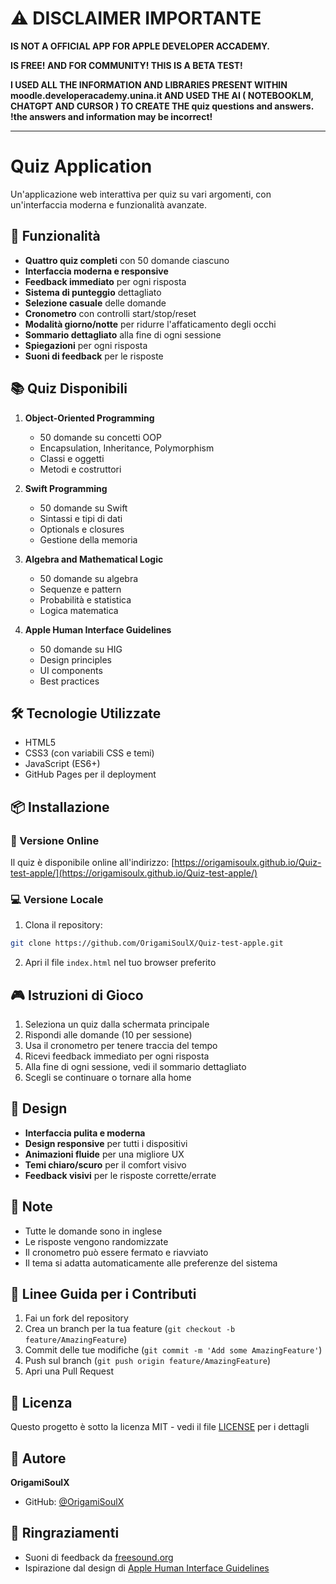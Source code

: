 # ⚠️ DISCLAIMER IMPORTANTE

**IS NOT A OFFICIAL APP FOR APPLE DEVELOPER ACCADEMY.**

**IS FREE! AND FOR COMMUNITY! THIS IS A BETA TEST!**

**I USED ALL THE INFORMATION AND LIBRARIES PRESENT WITHIN moodle.developeracademy.unina.it AND USED THE AI ( NOTEBOOKLM, CHATGPT AND CURSOR ) TO CREATE THE quiz questions and answers. !the answers and information may be incorrect!**

---

# Quiz Application

Un'applicazione web interattiva per quiz su vari argomenti, con un'interfaccia moderna e funzionalità avanzate.

## 🚀 Funzionalità

- **Quattro quiz completi** con 50 domande ciascuno
- **Interfaccia moderna e responsive**
- **Feedback immediato** per ogni risposta
- **Sistema di punteggio** dettagliato
- **Selezione casuale** delle domande
- **Cronometro** con controlli start/stop/reset
- **Modalità giorno/notte** per ridurre l'affaticamento degli occhi
- **Sommario dettagliato** alla fine di ogni sessione
- **Spiegazioni** per ogni risposta
- **Suoni di feedback** per le risposte

## 📚 Quiz Disponibili

1. **Object-Oriented Programming**
   - 50 domande su concetti OOP
   - Encapsulation, Inheritance, Polymorphism
   - Classi e oggetti
   - Metodi e costruttori

2. **Swift Programming**
   - 50 domande su Swift
   - Sintassi e tipi di dati
   - Optionals e closures
   - Gestione della memoria

3. **Algebra and Mathematical Logic**
   - 50 domande su algebra
   - Sequenze e pattern
   - Probabilità e statistica
   - Logica matematica

4. **Apple Human Interface Guidelines**
   - 50 domande su HIG
   - Design principles
   - UI components
   - Best practices

## 🛠️ Tecnologie Utilizzate

- HTML5
- CSS3 (con variabili CSS e temi)
- JavaScript (ES6+)
- GitHub Pages per il deployment

## 📦 Installazione

### 🚀 Versione Online
Il quiz è disponibile online all'indirizzo: [https://origamisoulx.github.io/Quiz-test-apple/](https://origamisoulx.github.io/Quiz-test-apple/)

### 💻 Versione Locale
1. Clona il repository:
```bash
git clone https://github.com/OrigamiSoulX/Quiz-test-apple.git
```

2. Apri il file `index.html` nel tuo browser preferito

## 🎮 Istruzioni di Gioco

1. Seleziona un quiz dalla schermata principale
2. Rispondi alle domande (10 per sessione)
3. Usa il cronometro per tenere traccia del tempo
4. Ricevi feedback immediato per ogni risposta
5. Alla fine di ogni sessione, vedi il sommario dettagliato
6. Scegli se continuare o tornare alla home

## 🎨 Design

- **Interfaccia pulita e moderna**
- **Design responsive** per tutti i dispositivi
- **Animazioni fluide** per una migliore UX
- **Temi chiaro/scuro** per il comfort visivo
- **Feedback visivi** per le risposte corrette/errate

## 📝 Note

- Tutte le domande sono in inglese
- Le risposte vengono randomizzate
- Il cronometro può essere fermato e riavviato
- Il tema si adatta automaticamente alle preferenze del sistema

## 🤝 Linee Guida per i Contributi

1. Fai un fork del repository
2. Crea un branch per la tua feature (`git checkout -b feature/AmazingFeature`)
3. Commit delle tue modifiche (`git commit -m 'Add some AmazingFeature'`)
4. Push sul branch (`git push origin feature/AmazingFeature`)
5. Apri una Pull Request

## 📄 Licenza

Questo progetto è sotto la licenza MIT - vedi il file [LICENSE](LICENSE) per i dettagli

## 👤 Autore

**OrigamiSoulX**
- GitHub: [@OrigamiSoulX](https://github.com/OrigamiSoulX)

## 🙏 Ringraziamenti

- Suoni di feedback da [freesound.org](https://freesound.org)
- Ispirazione dal design di [Apple Human Interface Guidelines](https://developer.apple.com/design/human-interface-guidelines/) 
